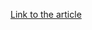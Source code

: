 [Link to the article](https://researchcenter.paloaltonetworks.com/2017/04/unit42-the-blockbuster-sequel/)
